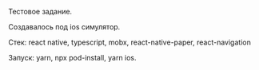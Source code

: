 Тестовое задание.


Создавалось под ios симулятор.


Стек: react native, typescript, mobx, react-native-paper, react-navigation


Запуск: yarn, npx pod-install, yarn ios.
